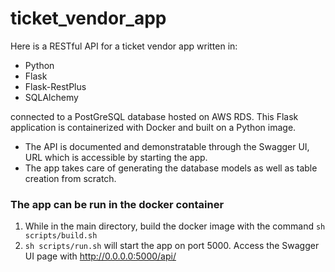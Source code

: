 # ticket_vendor_app
Here is a RESTful API for a ticket vendor app written in:
- Python
- Flask
- Flask-RestPlus
- SQLAlchemy

connected to a PostGreSQL database hosted on AWS RDS.  This Flask application is containerized with Docker and built on a Python image.  

- The API is documented and demonstratable through the Swagger UI, URL which is accessible by starting the app.
- The app takes care of generating the database models as well as table creation from scratch.

### The app can be run in the docker container 
1. While in the main directory, build the docker image with the command `sh scripts/build.sh`
2. `sh scripts/run.sh` will start the app on port 5000.  Access the Swagger UI page with http://0.0.0.0:5000/api/
